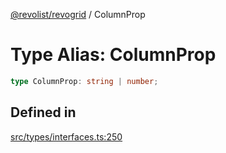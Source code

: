 [@revolist/revogrid](README.md) / ColumnProp

# Type Alias: ColumnProp

```ts
type ColumnProp: string | number;
```

## Defined in

[src/types/interfaces.ts:250](https://github.com/revolist/revogrid/blob/832a695f4c49c94511535fe3aac75fac9a36ad76/src/types/interfaces.ts#L250)
